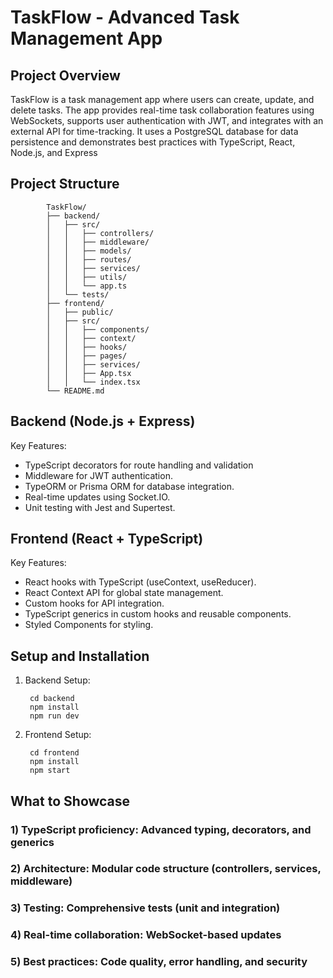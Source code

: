 # TaskFlow - Advanced Task Management App

## Project Overview

TaskFlow is a task management app where users can create, update, and delete tasks. The app provides real-time task collaboration features using WebSockets, supports user authentication with JWT, and integrates with an external API for time-tracking. It uses a PostgreSQL database for data persistence and demonstrates best practices with TypeScript, React, Node.js, and Express

## Project Structure

            TaskFlow/
            ├── backend/
            │   ├── src/
            │   │   ├── controllers/
            │   │   ├── middleware/
            │   │   ├── models/
            │   │   ├── routes/
            │   │   ├── services/
            │   │   ├── utils/
            │   │   └── app.ts
            │   └── tests/
            ├── frontend/
            │   ├── public/
            │   ├── src/
            │   │   ├── components/
            │   │   ├── context/
            │   │   ├── hooks/
            │   │   ├── pages/
            │   │   ├── services/
            │   │   ├── App.tsx
            │   │   └── index.tsx
            └── README.md

## Backend (Node.js + Express)

Key Features:

- TypeScript decorators for route handling and validation
- Middleware for JWT authentication.
- TypeORM or Prisma ORM for database integration.
- Real-time updates using Socket.IO.
- Unit testing with Jest and Supertest.

## Frontend (React + TypeScript)

Key Features:

- React hooks with TypeScript (useContext, useReducer).
- React Context API for global state management.
- Custom hooks for API integration.
- TypeScript generics in custom hooks and reusable components.
- Styled Components for styling.

## Setup and Installation

1. Backend Setup:

        cd backend
        npm install
        npm run dev

2. Frontend Setup:

        cd frontend
        npm install
        npm start

## What to Showcase

### 1) TypeScript proficiency: Advanced typing, decorators, and generics

### 2) Architecture: Modular code structure (controllers, services, middleware)

### 3) Testing: Comprehensive tests (unit and integration)

### 4) Real-time collaboration: WebSocket-based updates

### 5) Best practices: Code quality, error handling, and security